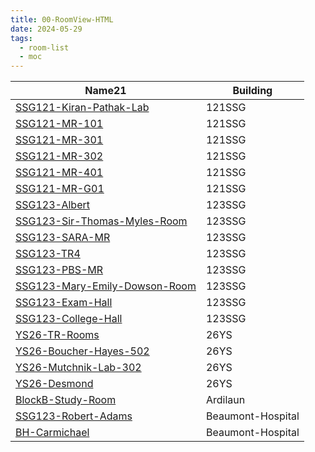 ```yaml
---
title: 00-RoomView-HTML
date: 2024-05-29
tags:
  - room-list
  - moc
---
```


<table class="dataview table-view-table"><thead class="table-view-thead"><tr class="table-view-tr-header"><th class="table-view-th"><span>Name</span><span class="dataview small-text">21</span></th><th class="table-view-th"><span>Building</span></th></tr></thead><tbody class="table-view-tbody"><tr><td><span><a data-tooltip-position="top" aria-label="SSG121-Kiran-Pathak-Lab.md" data-href="SSG121-Kiran-Pathak-Lab.md" href="SSG121-Kiran-Pathak-Lab.md" class="internal-link" target="_blank" rel="noopener">SSG121-Kiran-Pathak-Lab</a></span></td><td><span>121SSG</span></td></tr><tr><td><span><a data-tooltip-position="top" aria-label="SSG121-MR-101.md" data-href="SSG121-MR-101.md" href="SSG121-MR-101.md" class="internal-link" target="_blank" rel="noopener">SSG121-MR-101</a></span></td><td><span>121SSG</span></td></tr><tr><td><span><a data-tooltip-position="top" aria-label="SSG121-MR-301.md" data-href="SSG121-MR-301.md" href="SSG121-MR-301.md" class="internal-link" target="_blank" rel="noopener">SSG121-MR-301</a></span></td><td><span>121SSG</span></td></tr><tr><td><span><a data-tooltip-position="top" aria-label="SSG121-MR-302.md" data-href="SSG121-MR-302.md" href="SSG121-MR-302.md" class="internal-link" target="_blank" rel="noopener">SSG121-MR-302</a></span></td><td><span>121SSG</span></td></tr><tr><td><span><a data-tooltip-position="top" aria-label="SSG121-MR-401.md" data-href="SSG121-MR-401.md" href="SSG121-MR-401.md" class="internal-link" target="_blank" rel="noopener">SSG121-MR-401</a></span></td><td><span>121SSG</span></td></tr><tr><td><span><a data-tooltip-position="top" aria-label="SSG121-MR-G01.md" data-href="SSG121-MR-G01.md" href="SSG121-MR-G01.md" class="internal-link" target="_blank" rel="noopener">SSG121-MR-G01</a></span></td><td><span>121SSG</span></td></tr><tr><td><span><a data-tooltip-position="top" aria-label="SSG123-Albert.md" data-href="SSG123-Albert.md" href="SSG123-Albert.md" class="internal-link" target="_blank" rel="noopener">SSG123-Albert</a></span></td><td><span>123SSG</span></td></tr><tr><td><span><a data-tooltip-position="top" aria-label="SSG123-Sir-Thomas-Myles-Room.md" data-href="SSG123-Sir-Thomas-Myles-Room.md" href="SSG123-Sir-Thomas-Myles-Room.md" class="internal-link" target="_blank" rel="noopener">SSG123-Sir-Thomas-Myles-Room</a></span></td><td><span>123SSG</span></td></tr><tr><td><span><a data-tooltip-position="top" aria-label="SSG123-SARA-MR.md" data-href="SSG123-SARA-MR.md" href="SSG123-SARA-MR.md" class="internal-link" target="_blank" rel="noopener">SSG123-SARA-MR</a></span></td><td><span>123SSG</span></td></tr><tr><td><span><a data-tooltip-position="top" aria-label="SSG123-TR4.md" data-href="SSG123-TR4.md" href="SSG123-TR4.md" class="internal-link" target="_blank" rel="noopener">SSG123-TR4</a></span></td><td><span>123SSG</span></td></tr><tr><td><span><a data-tooltip-position="top" aria-label="SSG123-PBS-MR.md" data-href="SSG123-PBS-MR.md" href="SSG123-PBS-MR.md" class="internal-link" target="_blank" rel="noopener">SSG123-PBS-MR</a></span></td><td><span>123SSG</span></td></tr><tr><td><span><a data-tooltip-position="top" aria-label="SSG123-Mary-Emily-Dowson-Room.md" data-href="SSG123-Mary-Emily-Dowson-Room.md" href="SSG123-Mary-Emily-Dowson-Room.md" class="internal-link" target="_blank" rel="noopener">SSG123-Mary-Emily-Dowson-Room</a></span></td><td><span>123SSG</span></td></tr><tr><td><span><a data-tooltip-position="top" aria-label="SSG123-Exam-Hall.md" data-href="SSG123-Exam-Hall.md" href="SSG123-Exam-Hall.md" class="internal-link" target="_blank" rel="noopener">SSG123-Exam-Hall</a></span></td><td><span>123SSG</span></td></tr><tr><td><span><a data-tooltip-position="top" aria-label="SSG123-College-Hall.md" data-href="SSG123-College-Hall.md" href="SSG123-College-Hall.md" class="internal-link" target="_blank" rel="noopener">SSG123-College-Hall</a></span></td><td><span>123SSG</span></td></tr><tr><td><span><a data-tooltip-position="top" aria-label="YS26-TR-Rooms.md" data-href="YS26-TR-Rooms.md" href="YS26-TR-Rooms.md" class="internal-link" target="_blank" rel="noopener">YS26-TR-Rooms</a></span></td><td><span>26YS</span></td></tr><tr><td><span><a data-tooltip-position="top" aria-label="YS26-Boucher-Hayes-502.md" data-href="YS26-Boucher-Hayes-502.md" href="YS26-Boucher-Hayes-502.md" class="internal-link" target="_blank" rel="noopener">YS26-Boucher-Hayes-502</a></span></td><td><span>26YS</span></td></tr><tr><td><span><a data-tooltip-position="top" aria-label="YS26-Mutchnik-Lab-302.md" data-href="YS26-Mutchnik-Lab-302.md" href="YS26-Mutchnik-Lab-302.md" class="internal-link" target="_blank" rel="noopener">YS26-Mutchnik-Lab-302</a></span></td><td><span>26YS</span></td></tr><tr><td><span><a data-tooltip-position="top" aria-label="YS26-Desmond.md" data-href="YS26-Desmond.md" href="YS26-Desmond.md" class="internal-link" target="_blank" rel="noopener">YS26-Desmond</a></span></td><td><span>26YS</span></td></tr><tr><td><span><a data-tooltip-position="top" aria-label="BlockB-Study-Room.md" data-href="BlockB-Study-Room.md" href="BlockB-Study-Room.md" class="internal-link" target="_blank" rel="noopener">BlockB-Study-Room</a></span></td><td><span>Ardilaun</span></td></tr><tr><td><span><a data-tooltip-position="top" aria-label="SSG123-Robert-Adams.md" data-href="SSG123-Robert-Adams.md" href="SSG123-Robert-Adams.md" class="internal-link" target="_blank" rel="noopener">SSG123-Robert-Adams</a></span></td><td><span>Beaumont-Hospital</span></td></tr><tr><td><span><a data-tooltip-position="top" aria-label="BH-Carmichael.md" data-href="BH-Carmichael.md" href="BH-Carmichael.md" class="internal-link" target="_blank" rel="noopener">BH-Carmichael</a></span></td><td><span>Beaumont-Hospital</span></td></tr></tbody></table>